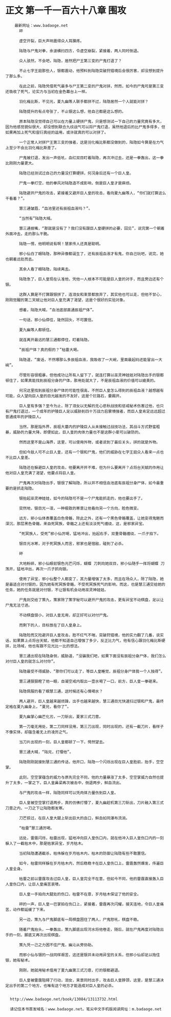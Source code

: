 # 正文 第一千一百六十八章 围攻
        最新网址：www.badaoge.net
          砰
      
          虚空开裂，巨大声响震得众人耳膜疼。
      
          陆隐与尸鬼对拳，余波横扫四方，令虚空崩裂，紧接着，两人同时倒退。
      
          众人骇然，不会吧，陆隐，居然把尸王第三变的尸鬼打退了？
      
          不止七字王庭那些人，银都震动，他预料到陆隐突破狩猎境后会很厉害，却没想到提升了那么多。
      
          在此之前，陆隐凭借死气最多与尸王第二变的尸鬼对拼，然而，如今的尸鬼可是第三变还吸收了死气，论实力与当初在金色幕台上一样。
      
          羽化梅比斯，不见光，夏九幽等人联手都拼不过，陆隐居然一个人就能对拼？
      
          陆隐提升的有点夸张了，不止银这么想，他自己都是这么想的。
      
          原本陆隐没觉得自己可以在力量上硬拼尸鬼，只是想测试一下自己的力量究竟有多大，因为他感觉貌似很大，却没想到联合九纹战气可以将尸鬼打退，虽然他退后的比尸鬼多得多，但如果再加上死气和宙衍真经的运用，或许就真的可以对拼了。
      
          一个正常人对拼尸王第三变的强者，这是羽化梅比斯都没做到的，陆隐如今算是在力气上至少不会比羽化梅比斯差了。
      
          尸鬼被打退，发出一声低吼，血红双目盯着陆隐，再次冲过去，还是一拳轰出，这一拳比刚刚力量更大。
      
          陆隐已经测试过自己的力量没打算硬拼，何况身后还有一个巨人皇。
      
          尸鬼一拳打空，他的拳风对陆隐造不成影响，倒是巨人皇才是麻烦。
      
          陆隐避开尸鬼的攻击，紧接着又避开巨人皇的攻击，看向夏九幽等人，“你们就打算这么干看着？”。
      
          慧三通皱眉，“血池里还有辰祖血液吗？”。
      
          “当然有”陆隐大喊。
      
          慧三通抿嘴，“那就是没有了？我们没有跟巨人皇硬拼的必要，回见”，说完第一个朝着外面冲去，走的那么干脆。
      
          陆隐一愣，他明明说有啊！慧家传人还真是聪明。
      
          邪小仙白了眼陆隐，那种异像都诞生了，还有辰祖血液才有鬼，你自己玩吧，说完，她也朝着远处而去。
      
          其余人看了眼陆隐，陆续离去。
      
          陆隐急了，巨人皇现在认准他，凭他一人根本不可能是巨人皇的对手，而且旁边还有个银。
      
          这群人算是不打算跟银拼了，连泪女和束景都放弃了，其实他也可以走，但他不甘心，刚刚觉醒的第二天赋让他对巨人皇充满了渴望，这是个很好的实验对象。
      
          想着，陆隐大喊，“血池底部直通辰祖尸体”。
      
          一句话，邪小仙停住，陡然回头，不可置信。
      
          夏九幽等人都顿住。
      
          就连离开最远的慧三通都停住，盯着陆隐。
      
          “辰祖尸体？真的假的？”枯雷大喝。
      
          陆隐道，“废话，不然哪那么多辰祖血液，我吸收了一大碗，里面最起码还能冒出一大碗”。
      
          尽管形容很粗暴，但他成功让所有人留下了，就连打算以巫灵神娃娃对陆隐出手的银都顿住了，如果真能找到辰祖分身的尸体，那用处就大了，不是辰祖血液的价值可以媲美的。
      
          何况这里找到辰祖分身尸体的可能性很高，不然巨人皇怎么得到的辰祖血液？越想越有可能，众人望向巨人皇的目光越发的不友好，这是个拦路石，要踢开。
      
          巨人皇有多强？至今为止，除了泪女以无解的无心悲秋战技和惩戒秘术伤害过他，也只有尸鬼打退过，一个成年的护陵巨人足以威胁到四十万战力启蒙境强者，而巨人皇肯定远远超过普通成年的护陵巨人。
      
          当然，那是指外界，辰祖大墓内的护陵巨人从未接触过战技功法，其战斗方式野蛮粗暴，威胁的力量大降，即便如此，巨人皇的肉体力量也不是这群小辈可以破防的。
      
          然而这里不是山海界，这里，可以使用外物，或者说到了最后关头，拼的就是外物。
      
          但如今敌人可不止巨人皇，还有一个银和尸鬼，他们的威胁在七字王庭众人看来一点也不比巨人皇差。
      
          陆隐还在躲避巨人皇的攻击，他要离开并不难，但为什么要离开？点将台天赋的作用让他对巨人皇充满了渴望，他要点将巨人皇。
      
          尸鬼再次对陆隐出手，银很了解陆隐，所以并不相信血池底有辰祖分身尸体，如今最重要的是抓走陆隐。
      
          银抬起巫灵神娃娃，如今的陆隐可不是一个尸鬼能抓走的，他也要出手了。
      
          突然地，银目光一凛，一种极致的寒意让他看向另一个方向，脸色微变。
      
          远方，邪小仙体表覆盖白色骨骼，除此之外，还有一个黑色骨骼覆盖，让她变得鬼魅而深沉，那层黑色骨骼，来自死冥族，骨骼之上还有淡淡死气缠绕，这，是邪家异宝。
      
          “死冥族人，受死”邪小仙厉喝，猛地冲出，抬起右手，双重骨骼缠绕，一爪子拍下。
      
          银目光冰寒，对于死冥族人而言，邪家也是宿敌，碰到了必杀。
      
          砰
      
          大地粉碎，邪小仙眼前银色光芒闪烁，蝴蝶 刀刺向她双目，邪小仙随手一挥将蝴蝶 刀荡开，猛地冲出，再次一爪子抓向银。
      
          使用了异宝，邪小仙整个人都变了，其力量增强了太多，而且在场众人，除了陆隐，她是最适合对付银的，因为她有死冥族骨骼，不受死冥族死气的影响，而这，也是慧三通交给她的任务，她的任务就是对付银，不让银有机会动用巫灵神娃娃。
      
          尸鬼则交给了策九，策家除了策字秘可以避开尸鬼的攻击，更有异宝不动棋盘，足以让尸鬼无法寸进。
      
          不动棋盘很小，对巨人皇无用，却正好可以对付尸鬼。
      
          而剩下的人，目标放在了巨人皇身上。
      
          陆隐险而又险避开巨人皇攻击，脸不红气不喘，突破狩猎境，他的实力翻了几番，说实话，如果算上点将台天赋，他都不知道自己增强了多少，反正比力气，他有信心跟羽化梅比斯硬拼，比场域，他也有跟不见光比一比的想法。
      
          慧三通出现在陆隐身侧，威胁道，“没骗我们吧，如果下面没有辰祖分身尸体，我们怎么对付巨人皇的就怎么对付你”。
      
          陆隐最受不得威胁，“那你们可以走了，等巨人皇睡觉，辰祖分身尸体我一个人独得”。
      
          慧三通狠狠瞪了他一眼，自凝空戒内取出一壶水喝了一口，前方，巨人皇一拳砸来。
      
          陆隐佩服的看了眼慧三通，这时候还有心情喝水？
      
          两人避开，巨人皇越来越烦躁，出手也越来越快，慧三通目光快速扫过银和尸鬼，最终定格在夏九幽身上，“夏兄，看你了”。
      
          夏九幽掌心幽芒化刃，一刀斩出，夏家三式刀意。
      
          第一刀毫无用处，第二刀同样没用，第三刀出现，同时出现的，还有一截刀片，看样子不像实体，却蕴含着无上的凌厉之气。
      
          当刀片出现的一刻，巨人皇都顿了一下，愕然望去。
      
          慧三通大喊，“陆兄，打懵他”。
      
          陆隐刚刚就接到慧三通的传话，他开口，陆隐一个闪烁出现在巨人皇脸前，抬手，空空掌。
      
          此刻，空空掌蕴含的威力与原先完全不同，他的力量暴涨了太多，空空掌威力自然也提升了太多，一掌之下，巨人皇鼻梁再次被击中，倒退两步，鲜血流出。
      
          与尸鬼的攻击一样，陆隐同样可以凭肉体力量伤到巨人皇。
      
          巨人皇被空空掌打退两步，真的仿佛打懵了，夏九幽趁机第三刀斩出，刀片融入第三式刀意之内，一刀之下让陆隐都发寒。
      
          刀芒掠过，在巨人皇大腿上斩出巨大的血口，鲜血如同瀑布流淌。
      
          “枯雷”慧三通厉喝。
      
          远处，雷霆闪烁，枯雷出现，猛地冲向巨人皇伤口内，就在他冲入巨人皇伤口内的一刻躲入了一截枯木中，那是枯家异宝，岁月枯木。
      
          当初陆隐遭遇截杀，枯伟躲在岁月枯木内，枯木的防御让陆隐有些不敢置信。
      
          如今，枯雷同样躲在岁月枯木内，然后稳稳卡在巨人皇伤口上，雷霆轰然爆发，传遍巨人皇全身。
      
          枯雷之前以雷霆攻击过巨人皇，巨人皇完全不在意，但如今不同，他的雷霆直接轰入巨人皇伤口内，让巨人皇痛苦哀嚎。
      
          巨人皇一手拍向大腿处的伤口，枯雷不在意，岁月枯木保证了他的安全。
      
          砰的一声，巨人皇一巴掌拍在伤口上，紧接着，雷霆再次闪耀，接天连地，令巨人皇痛苦，动作都延缓了下来。
      
          另一边，策九与尸鬼脚底有一局棋盘困住了两人，尸鬼怒吼，棋盘不稳。
      
          随着尸鬼抬头，一拳轰出，策九脚底出现河水将他卷走，随后，就在尸鬼再度对陆隐出手的一刻，脚底又再次出现棋盘。
      
          策九凭一己之力困不住尸鬼，幽沁从旁协助。
      
          而邪小仙与银的一战同样艰苦，这还是银并未动用异宝的关系，但邪小仙却足以拖住银，她有秘术。
      
          刚刚，她就用秘术借用了夏九幽第三式刀意，打的银都避退。
      
          巨人皇被雷霆阻碍了行动，泪女，束景同时出手，攻击巨人皇脖颈，这里，是慧三通决定出手的第二个地方，也唯有这个地方才能造成对巨人皇的必杀。
      
      
      http://www.badaoge.net/book/13084/13113732.html
      
      请记住本书首发域名：www.badaoge.net。笔尖中文手机版阅读网址：m.badaoge.net